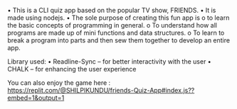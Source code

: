 •	This is a CLI quiz app based on the popular TV show, FRIENDS. 
•	It is made using nodejs. 
•	The sole purpose of creating this fun app is 
  o	to learn the basic concepts of programming in general. 
  o	To understand how all programs are made  up of mini functions and data structures.
  o	To learn to break a program into parts and then sew them together to develop an entire app.
  
Library used:
  •	Readline-Sync – for better interactivity with the user
  •	CHALK – for enhancing the user experience
  
You can also enjoy the game here : https://replit.com/@SHILPIKUNDU/friends-Quiz-App#index.js??embed=1&output=1
